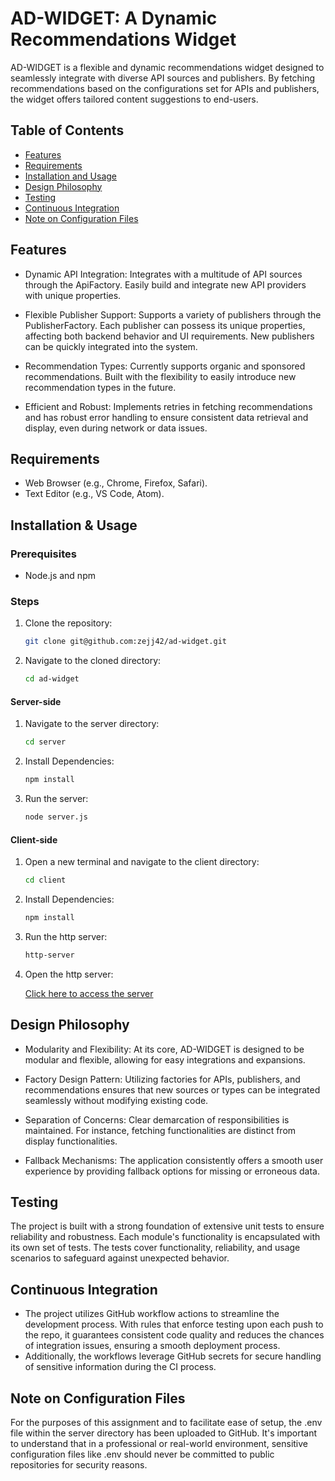 # AD-WIDGET: A Dynamic Recommendations Widget

AD-WIDGET is a flexible and dynamic recommendations widget designed to seamlessly integrate with diverse API sources and publishers. By fetching recommendations based on the configurations set for APIs and publishers, the widget offers tailored content suggestions to end-users.

## Table of Contents

- [Features](#features)
- [Requirements](#requirements)
- [Installation and Usage](#installation-&-usage)
- [Design Philosophy](#design-philosophy)
- [Testing](#testing)
- [Continuous Integration](#continuous-integration)
- [Note on Configuration Files](#note-on-configuration-files)

## Features

- Dynamic API Integration: Integrates with a multitude of API sources through the ApiFactory. Easily build and integrate new API providers with unique properties.

- Flexible Publisher Support: Supports a variety of publishers through the PublisherFactory. Each publisher can possess its unique properties, affecting both backend behavior and UI requirements. New publishers can be quickly integrated into the system.

- Recommendation Types: Currently supports organic and sponsored recommendations. Built with the flexibility to easily introduce new recommendation types in the future.

- Efficient and Robust: Implements retries in fetching recommendations and has robust error handling to ensure consistent data retrieval and display, even during network or data issues.

## Requirements

- Web Browser (e.g., Chrome, Firefox, Safari).
- Text Editor (e.g., VS Code, Atom).

## Installation & Usage

### Prerequisites

- Node.js and npm

### Steps

1. Clone the repository:

   ```bash
   git clone git@github.com:zejj42/ad-widget.git
   ```

2. Navigate to the cloned directory:

   ```bash
   cd ad-widget
   ```

#### Server-side

1. Navigate to the server directory:

   ```bash
   cd server
   ```

2. Install Dependencies:

   ```bash
   npm install
   ```

3. Run the server:

   ```bash
   node server.js
   ```

#### Client-side

1. Open a new terminal and navigate to the client directory:

   ```bash
   cd client
   ```

2. Install Dependencies:

   ```bash
   npm install
   ```

3. Run the http server:

   ```bash
   http-server
   ```

4. Open the http server:

   [Click here to access the server](http://127.0.0.1:8080)

## Design Philosophy

- Modularity and Flexibility: At its core, AD-WIDGET is designed to be modular and flexible, allowing for easy integrations and expansions.

- Factory Design Pattern: Utilizing factories for APIs, publishers, and recommendations ensures that new sources or types can be integrated seamlessly without modifying existing code.

- Separation of Concerns: Clear demarcation of responsibilities is maintained. For instance, fetching functionalities are distinct from display functionalities.

- Fallback Mechanisms: The application consistently offers a smooth user experience by providing fallback options for missing or erroneous data.

## Testing

The project is built with a strong foundation of extensive unit tests to ensure reliability and robustness. Each module's functionality is encapsulated with its own set of tests. The tests cover functionality, reliability, and usage scenarios to safeguard against unexpected behavior.

## Continuous Integration

- The project utilizes GitHub workflow actions to streamline the development process. With rules that enforce testing upon each push to the repo, it guarantees consistent code quality and reduces the chances of integration issues, ensuring a smooth deployment process.
- Additionally, the workflows leverage GitHub secrets for secure handling of sensitive information during the CI process.

## Note on Configuration Files

For the purposes of this assignment and to facilitate ease of setup, the .env file within the server directory has been uploaded to GitHub. It's important to understand that in a professional or real-world environment, sensitive configuration files like .env should never be committed to public repositories for security reasons.
